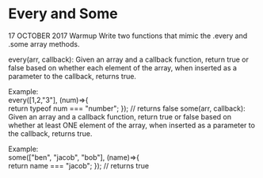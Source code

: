 # Every and Some
17 OCTOBER 2017
Warmup
Write two functions that mimic the .every and .some array methods.

every(arr, callback): Given an array and a callback function, return true or false based on whether each element of the array, when inserted as a parameter to the callback, returns true.

Example:  
every([1,2,"3"], (num)=>{  
  return typeof num === "number";
});
// returns false
some(arr, callback): Given an array and a callback function, return true or false based on whether at least ONE element of the array, when inserted as a parameter to the callback, returns true.

Example:  
some(["ben", "jacob", "bob"], (name)=>{  
  return name === "jacob";
});
// returns true
